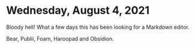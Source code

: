 # Wednesday, August 4, 2021

Bloody hell! What a few days this has been looking for a Markdown editor.

Bear, Publii, Foam, Haroopad and Obsidion.